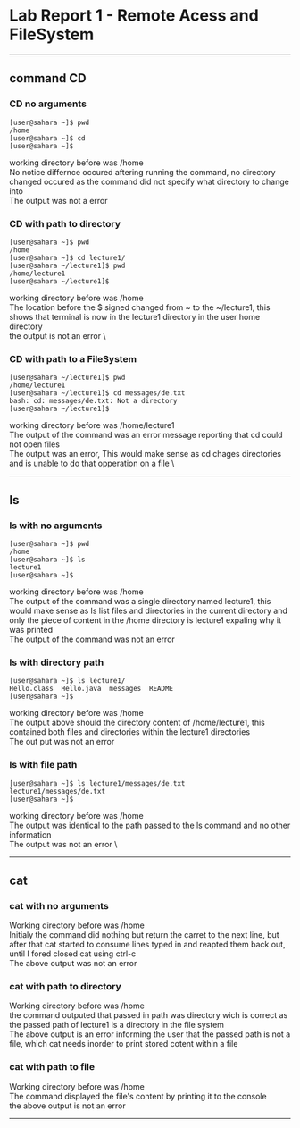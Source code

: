# Lab Report 1 - Remote Acess and FileSystem
___
## **command CD**

### CD no arguments
```shell
[user@sahara ~]$ pwd
/home
[user@sahara ~]$ cd
[user@sahara ~]$
```
working directory before was /home \
No notice differnce occured aftering running the command, no directory changed occured as the command did not specify what
directory to change into \
The output was not a error 

### CD with path to directory

```shell
[user@sahara ~]$ pwd
/home
[user@sahara ~]$ cd lecture1/
[user@sahara ~/lecture1]$ pwd
/home/lecture1
[user@sahara ~/lecture1]$
```
working directory before was /home \
The location before the $ signed changed from ~ to the ~/lecture1, this shows that terminal is now in the lecture1 directory
in the user home directory \
the output is not an error \

### CD with path to a FileSystem

```shell
[user@sahara ~/lecture1]$ pwd
/home/lecture1
[user@sahara ~/lecture1]$ cd messages/de.txt 
bash: cd: messages/de.txt: Not a directory
[user@sahara ~/lecture1]$ 
```
working directory before was /home/lecture1 \
The output of the command was an error  message reporting that cd could not open files \
The output was an error, This would make sense as cd chages directories and is unable to do that opperation on a file \ 
___

## **ls**

### ls with no arguments

```shell
[user@sahara ~]$ pwd
/home
[user@sahara ~]$ ls
lecture1
[user@sahara ~]$ 
```
working directory before was /home \
The output of the command was a single directory named lecture1, this would make sense as ls list files and directories
in the current directory and only the piece of content in the /home directory is lecture1 expaling why it was printed \
The output of the command was not an error

### ls with directory path

```shell
[user@sahara ~]$ ls lecture1/
Hello.class  Hello.java  messages  README
[user@sahara ~]$
```
working directory before was /home \
The output above should the directory content of /home/lecture1, this contained both files and directories within the lecture1
directories \
The out put was not an error

### ls with file path
```shell
[user@sahara ~]$ ls lecture1/messages/de.txt 
lecture1/messages/de.txt
[user@sahara ~]$
```
working directory before was /home \
The output was identical to the path passed to the ls command and no other information \
The output was not an error \
___

## **cat**

### cat with no arguments 


Working directory before was /home \
Initialy the command did nothing but return the carret to the next line, but after that cat started to consume lines
typed in and reapted them back out, until I fored closed cat using ctrl-c \
The above output was not an error

### cat with path to directory

Working directory before was /home \
the command outputed that passed in path was directory wich is correct as the passed path of lecture1 is a directory
in the file system \
The above output is an error informing the user that the passed path is not a file, which cat needs inorder to print stored
cotent within a file

### cat with path to file 

Working directory before was /home \
The command displayed the file's content by printing it to the console \
the above output is not an error
___
